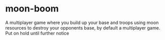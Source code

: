 # moon-boom
A multiplayer game where you build up your base and troops using moon resources to destroy your opponents base, by default a multiplayer game.
Put on hold until further notice
